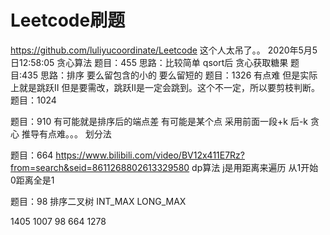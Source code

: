# Leetcode刷题
https://github.com/luliyucoordinate/Leetcode
这个人太吊了。。
2020年5月5日12:58:05
贪心算法
题目：455
思路：比较简单 qsort后 贪心获取糖果
题目:435
思路：排序 要么留包含的小的 要么留短的
题目：1326
有点难 但是实际上就是跳跃II
但是要需改，跳跃II是一定会跳到。这个不一定，所以要剪枝判断。
题目：1024

题目：910
有可能就是排序后的端点差 有可能是某个点 采用前面一段+k 后-k 
贪心  推导有点难。。。  划分法

题目：664
https://www.bilibili.com/video/BV12x411E7Rz?from=search&seid=8611268802613329580
dp算法
j是用距离来遍历 从1开始 0距离全是1

题目：98 排序二叉树
INT_MAX LONG_MAX


1405 1007 98 664 1278

